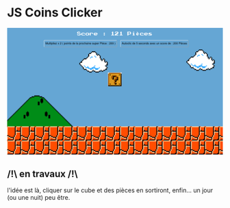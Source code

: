 # JS Coins Clicker

![screenshot](screenshot.png)


## /!\ en travaux /!\

l'idée est là, cliquer sur le cube et des pièces en sortiront, enfin... un jour (ou une nuit) peu être.



